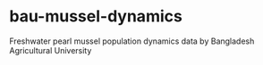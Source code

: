 # bau-mussel-dynamics
Freshwater pearl mussel population dynamics data by Bangladesh Agricultural University
